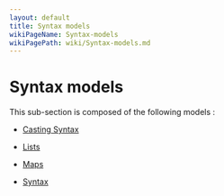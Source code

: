 ```yaml
---
layout: default
title: Syntax models
wikiPageName: Syntax-models
wikiPagePath: wiki/Syntax-models.md
---
```

# Syntax models

This sub-section is composed of the following models :

* [Casting Syntax](references#SyntaxmodelsCasting)

* [Lists](references#SyntaxmodelsLists)

* [Maps](references#SyntaxmodelsMaps)

* [Syntax](references#SyntaxmodelsSyntax(1.6))

